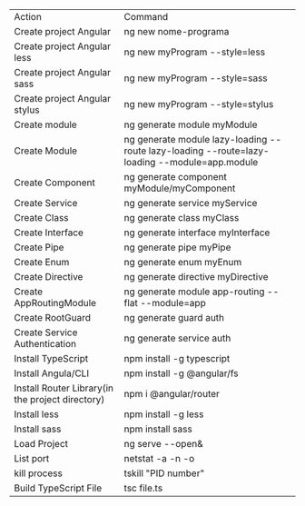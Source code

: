 <!DOCTYPE html>
<html>
<body>
    <div></div>
    <div>
        <table>
            <tr>
                <td>Action</td>
                <td>Command</td>
            </tr>
            <tr>
                <td>Create project Angular</td>
                <td>ng new nome-programa</td>
            </tr>
            <tr>
                <td>Create project Angular less</td>
                <td>ng new myProgram --style=less</td>
            </tr>
            <tr>
                <td>Create project Angular sass</td>
                <td>ng new myProgram --style=sass</td>
            </tr>
            <tr>
                <td>Create project Angular stylus</td>
                <td>ng new myProgram --style=stylus</td>
            </tr>
            <tr>
                <td>Create module</td>
                <td>ng generate module myModule</td>
            </tr>
            <tr>
                <td>Create Module</td>
                <td>ng generate module lazy-loading --route lazy-loading --route=lazy-loading --module=app.module</td>
            </tr>
            <tr>
                <td>Create Component</td>
                <td>ng generate component myModule/myComponent</td>
            </tr>
            <tr>
                <td>Create Service</td>
                <td>ng generate service myService</td>
            </tr>
            <tr>
                <td>Create Class</td>
                <td>ng generate class myClass</td>
            </tr>
            <tr>
                <td>Create Interface</td>
                <td>ng generate interface myInterface</td>
            </tr>
            <tr>
                <td>Create Pipe</td>
                <td>ng generate pipe myPipe</td>
            </tr>
            <tr>
                <td>Create Enum</td>
                <td>ng generate enum myEnum</td>
            </tr>
            <tr>
                <td>Create Directive</td>
                <td>ng generate directive myDirective</td>
            </tr>
            <tr>
                <td>Create AppRoutingModule</td>
                <td>ng generate module app-routing --flat --module=app</td>
            </tr>
            <tr>
                <td>Create RootGuard</td>
                <td>ng generate guard auth</td>
            </tr>
            <tr>
                <td>Create Service Authentication</td>
                <td>ng generate service auth</td>
            </tr>
            <tr>
                <td>Install TypeScript</td>
                <td>npm install -g typescript</td>
            </tr>
            <tr>
                <td>Install Angula/CLI</td>
                <td>npm install -g @angular/fs</td>
            </tr>
            <tr>
                <td>Install Router Library(in the project directory)</td>
                <td>npm i @angular/router</td>
            </tr>
            <tr>
                <td>Install less</td>
                <td>npm install -g less</td>
            </tr>
            <tr>
                <td>Install sass</td>
                <td>npm install sass</td>
            </tr>
            <tr>
                <td>Load Project</td>
                <td>ng serve --open&</td>
            </tr>
            <tr>
                <td>List port</td>
                <td>netstat -a -n -o</td>
            </tr>
            <tr>
                <td>kill process</td>
                <td>tskill "PID number"</td>
            </tr>
            <tr>
                <td>Build TypeScript File</td>
                <td>tsc file.ts</td>
            </tr>
        </table>
    </div>
<body>
</html>
